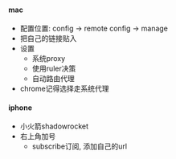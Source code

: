 #### mac

- 配置位置: config -> remote config -> manage
- 把自己的链接贴入
- 设置
  - 系统proxy
  - 使用ruler决策
  - 自动路由代理
- chrome记得选择走系统代理

#### iphone

- 小火箭shadowrocket
- 右上角加号
  - subscribe订阅, 添加自己的url